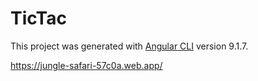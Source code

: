 # TicTac

This project was generated with [Angular CLI](https://github.com/angular/angular-cli) version 9.1.7.

https://jungle-safari-57c0a.web.app/

